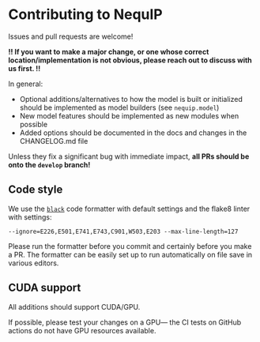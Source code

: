 # Contributing to NequIP

Issues and pull requests are welcome!

**!! If you want to make a major change, or one whose correct location/implementation is not obvious, please reach out to discuss with us first. !!**

In general:
 - Optional additions/alternatives to how the model is built or initialized should be implemented as model builders (see `nequip.model`)
 - New model features should be implemented as new modules when possible
 - Added options should be documented in the docs and changes in the CHANGELOG.md file

Unless they fix a significant bug with immediate impact, **all PRs should be onto the `develop` branch!**

## Code style

We use the [`black`](https://black.readthedocs.io/en/stable/index.html) code formatter with default settings and the flake8 linter with settings:
```
--ignore=E226,E501,E741,E743,C901,W503,E203 --max-line-length=127
```

Please run the formatter before you commit and certainly before you make a PR. The formatter can be easily set up to run automatically on file save in various editors.

## CUDA support

All additions should support CUDA/GPU.

If possible, please test your changes on a GPU— the CI tests on GitHub actions do not have GPU resources available.